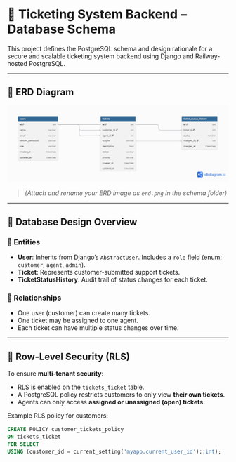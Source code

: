 # 🎫 Ticketing System Backend – Database Schema

This project defines the PostgreSQL schema and design rationale for a secure and scalable ticketing system backend using Django and Railway-hosted PostgreSQL.

---

## 📐 ERD Diagram

![ERD](./erd.png)  
> *(Attach and rename your ERD image as `erd.png` in the schema folder)*

---

## 🧱 Database Design Overview

### 📌 Entities
- **User**: Inherits from Django’s `AbstractUser`. Includes a `role` field (enum: `customer`, `agent`, `admin`).
- **Ticket**: Represents customer-submitted support tickets.
- **TicketStatusHistory**: Audit trail of status changes for each ticket.

### 🧩 Relationships
- One user (customer) can create many tickets.
- One ticket may be assigned to one agent.
- Each ticket can have multiple status changes over time.

---

## 🔐 Row-Level Security (RLS)

To ensure **multi-tenant security**:

- RLS is enabled on the `tickets_ticket` table.
- A PostgreSQL policy restricts customers to only view **their own tickets**.
- Agents can only access **assigned or unassigned (open) tickets**.

Example RLS policy for customers:

```sql
CREATE POLICY customer_tickets_policy
ON tickets_ticket
FOR SELECT
USING (customer_id = current_setting('myapp.current_user_id')::int);
